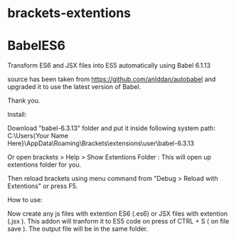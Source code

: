 # brackets-extentions
# BabelES6
Transform ES6 and JSX files into ES5 automatically using Babel 6.1.13

source has been taken from https://github.com/anIddan/autobabel and upgraded it to use the latest version of Babel.

Thank you.


Install:

Download "babel-6.3.13" folder and put it inside following system path:
C:\Users\{Your Name Here}\AppData\Roaming\Brackets\extensions\user\babel-6.3.13

Or open brackets > Help > Show Extentions Folder : This will open up extentions folder for you.

Then reload brackets using menu command from "Debug > Reload with Extentions" or press F5.

How to use:

Now create any js files with extention ES6 (.es6) or JSX files with extention (.jsx ). This addon will tranform it to ES5 code on press of CTRL + S ( on file save ). The output file will be in the same folder.
